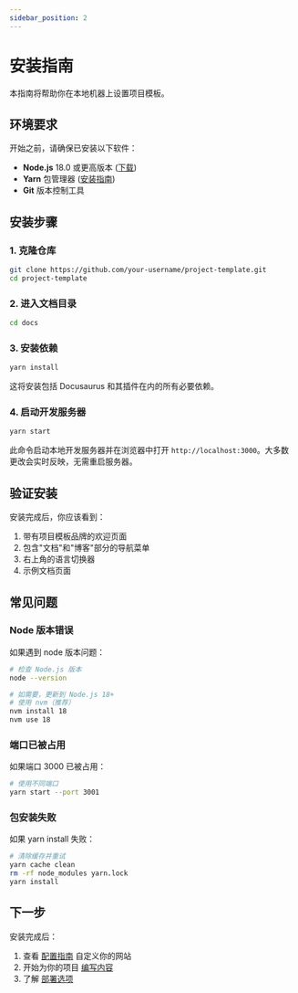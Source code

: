 ```yaml
---
sidebar_position: 2
---
```


# 安装指南

本指南将帮助你在本地机器上设置项目模板。

## 环境要求

开始之前，请确保已安装以下软件：

- **Node.js** 18.0 或更高版本 ([下载](https://nodejs.org/))
- **Yarn** 包管理器 ([安装指南](https://yarnpkg.com/getting-started/install))
- **Git** 版本控制工具

## 安装步骤

### 1. 克隆仓库

```bash
git clone https://github.com/your-username/project-template.git
cd project-template
```

### 2. 进入文档目录

```bash
cd docs
```

### 3. 安装依赖

```bash
yarn install
```

这将安装包括 Docusaurus 和其插件在内的所有必要依赖。

### 4. 启动开发服务器

```bash
yarn start
```

此命令启动本地开发服务器并在浏览器中打开 `http://localhost:3000`。大多数更改会实时反映，无需重启服务器。

## 验证安装

安装完成后，你应该看到：

1. 带有项目模板品牌的欢迎页面
2. 包含"文档"和"博客"部分的导航菜单
3. 右上角的语言切换器
4. 示例文档页面

## 常见问题

### Node 版本错误

如果遇到 node 版本问题：

```bash
# 检查 Node.js 版本
node --version

# 如需要，更新到 Node.js 18+
# 使用 nvm（推荐）
nvm install 18
nvm use 18
```

### 端口已被占用

如果端口 3000 已被占用：

```bash
# 使用不同端口
yarn start --port 3001
```

### 包安装失败

如果 yarn install 失败：

```bash
# 清除缓存并重试
yarn cache clean
rm -rf node_modules yarn.lock
yarn install
```

## 下一步

安装完成后：

1. 查看 [配置指南](/docs/configuration) 自定义你的网站
2. 开始为你的项目 [编写内容](/docs/writing-content)
3. 了解 [部署选项](/docs/deployment)